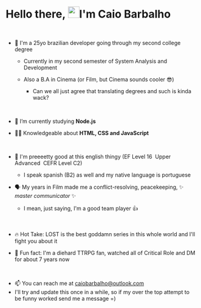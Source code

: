 
<h1 align="left">Hello there, <img src="https://raw.githubusercontent.com/kaueMarques/kaueMarques/master/hi.gif" height="30px">I'm Caio Barbalho</h1>
<br>

- 👋 I'm a 25yo brazilian developer going through my second college degree
  - Currently in my second semester of System Analysis and Development
    
  - Also a B.A in Cinema (or Film, but Cinema sounds cooler 😎)
    - Can we all just agree that translating degrees and such is kinda wack? 

<br>

- 🔭 I’m currently studying **Node.js**
  
- 👨‍💻 Knowledgeable about **HTML, CSS and JavaScript**

<br>

- 💬 I'm preeeetty good at this english thingy (EF Level 16 ­ Upper Advanced ­ CEFR Level C2)
    - I speak spanish (B2) as well and my native language is portuguese
 
- 🗣️ My years in Film made me a conflict-resolving, peacekeeping, ✨ *master communicator* ✨ 
  - I mean, just saying, I'm a good team player 👍

 <br>
 
- 🔥 Hot Take: LOST is the best goddamn series in this whole world and I'll fight you about it

- 🎲 Fun fact: I'm a diehard TTRPG fan, watched all of Critical Role and DM for about 7 years now
   
<br>

- 📫 You can reach me at caiobarbalho@outlook.com
- I'll try and update this once in a while, so if my over the top attempt to be funny worked send me a message =)



<!---
caioggbarbalho/caioggbarbalho is a ✨ special ✨ repository because its `README.md` (this file) appears on your GitHub profile.
You can click the Preview link to take a look at your changes.
🔥
- 👋 Hi, I’m @caioggbarbalho
- 👀 I’m interested in ...
- 🌱 I’m currently learning ...
- 💞️ I’m looking to collaborate on ...
- 📫 How to reach me ...

--->
